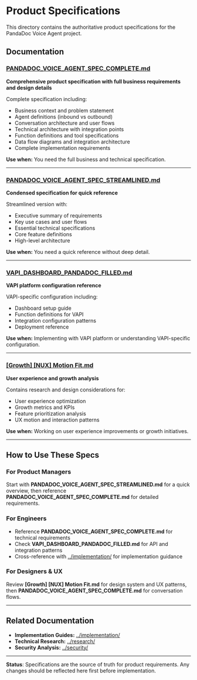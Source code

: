 # Product Specifications

This directory contains the authoritative product specifications for the PandaDoc Voice Agent project.

## Documentation

### [PANDADOC_VOICE_AGENT_SPEC_COMPLETE.md](./PANDADOC_VOICE_AGENT_SPEC_COMPLETE.md)
**Comprehensive product specification with full business requirements and design details**

Complete specification including:
- Business context and problem statement
- Agent definitions (inbound vs outbound)
- Conversation architecture and user flows
- Technical architecture with integration points
- Function definitions and tool specifications
- Data flow diagrams and integration architecture
- Complete implementation requirements

**Use when:** You need the full business and technical specification.

---

### [PANDADOC_VOICE_AGENT_SPEC_STREAMLINED.md](./PANDADOC_VOICE_AGENT_SPEC_STREAMLINED.md)
**Condensed specification for quick reference**

Streamlined version with:
- Executive summary of requirements
- Key use cases and user flows
- Essential technical specifications
- Core feature definitions
- High-level architecture

**Use when:** You need a quick reference without deep detail.

---

### [VAPI_DASHBOARD_PANDADOC_FILLED.md](./VAPI_DASHBOARD_PANDADOC_FILLED.md)
**VAPI platform configuration reference**

VAPI-specific configuration including:
- Dashboard setup guide
- Function definitions for VAPI
- Integration configuration patterns
- Deployment reference

**Use when:** Implementing with VAPI platform or understanding VAPI-specific configuration.

---

### [[Growth] [NUX] Motion Fit.md](./%5BGrowth%5D%20%5BNUX%5D%20Motion%20Fit.md)
**User experience and growth analysis**

Contains research and design considerations for:
- User experience optimization
- Growth metrics and KPIs
- Feature prioritization analysis
- UX motion and interaction patterns

**Use when:** Working on user experience improvements or growth initiatives.

---

## How to Use These Specs

### For Product Managers
Start with **PANDADOC_VOICE_AGENT_SPEC_STREAMLINED.md** for a quick overview, then reference **PANDADOC_VOICE_AGENT_SPEC_COMPLETE.md** for detailed requirements.

### For Engineers
- Reference **PANDADOC_VOICE_AGENT_SPEC_COMPLETE.md** for technical requirements
- Check **VAPI_DASHBOARD_PANDADOC_FILLED.md** for API and integration patterns
- Cross-reference with [../implementation/](../implementation/) for implementation guidance

### For Designers & UX
Review **[Growth] [NUX] Motion Fit.md** for design system and UX patterns, then **PANDADOC_VOICE_AGENT_SPEC_COMPLETE.md** for conversation flows.

---

## Related Documentation

- **Implementation Guides:** [../implementation/](../implementation/)
- **Technical Research:** [../research/](../research/)
- **Security Analysis:** [../security/](../security/)

---

**Status**: Specifications are the source of truth for product requirements. Any changes should be reflected here first before implementation.
